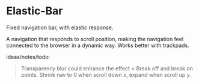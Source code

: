 Elastic-Bar
===========

Fixed navigation bar, with elastic response.

A navigation that responds to scroll position, making the navigation feel connected to the browser in a dynamic way.
Works better with trackpads.

ideas/notes/todo:
> Transparency blur could enhance the effect
< Break off and break on points. Shrink nav to 0 when scroll down x, expand when scroll up y.

